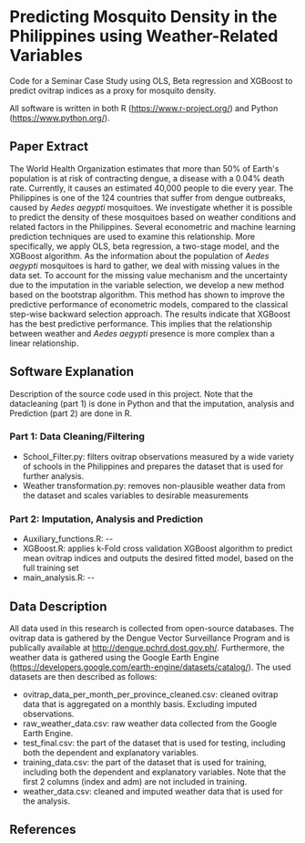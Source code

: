 # Predicting Mosquito Density in the Philippines using Weather-Related Variables
Code for a Seminar Case Study using OLS, Beta regression and XGBoost to predict ovitrap indices as a proxy for mosquito density.

All software is written in both R (https://www.r-project.org/) and Python (https://www.python.org/). 

## Paper Extract
The World Health Organization estimates that more than 50% of Earth's population is at risk of contracting dengue, a disease with a 0.04% death rate. Currently, it causes an estimated 40,000 people to die every year. The Philippines is one of the 124 countries that suffer from dengue outbreaks, caused by *Aedes aegypti* mosquitoes. We investigate whether it is possible to predict the density of these mosquitoes based on weather conditions and related factors in the Philippines. Several econometric and machine learning prediction techniques are used to examine this relationship. More specifically, we apply OLS, beta regression, a two-stage model, and the XGBoost algorithm. As the information about the population of *Aedes aegypti* mosquitoes is hard to gather, we deal with missing values in the data set. To account for the missing value mechanism and the uncertainty due to the imputation in the variable selection, we develop a new method based on the bootstrap algorithm. This method has shown to improve the predictive performance of econometric models, compared to the classical step-wise backward selection approach. The results indicate that XGBoost has the best predictive performance. This implies that the relationship between weather and *Aedes aegypti* presence is more complex than a linear relationship. 

## Software Explanation
Description of the source code used in this project. Note that the datacleaning (part 1) is done in Python and that the imputation, analysis and Prediction (part 2) are done in R.

### Part 1: Data Cleaning/Filtering
- School_Filter.py: filters ovitrap observations measured by a wide variety of schools in the Philippines and prepares the dataset that is used for further analysis.
- Weather transformation.py: removes non-plausible weather data from the dataset and scales variables to desirable measurements

### Part 2: Imputation, Analysis and Prediction
- Auxiliary_functions.R: --
- XGBoost.R: applies k-Fold cross validation XGBoost algorithm to predict mean ovitrap indices and outputs the desired fitted model, based on the full training set
- main_analysis.R: --

## Data Description
All data used in this research is collected from open-source databases. The ovitrap data is gathered by the Dengue Vector Surveillance Program and is publically available at http://dengue.pchrd.dost.gov.ph/. Furthermore, the weather data is gathered using the Google Earth Engine (https://developers.google.com/earth-engine/datasets/catalog/). The used datasets are then described as follows: 

- ovitrap_data_per_month_per_province_cleaned.csv: cleaned ovitrap data that is aggregated on a monthly basis. Excluding imputed observations.
- raw_weather_data.csv: raw weather data collected from the Google Earth Engine.
- test_final.csv: the part of the dataset that is used for testing, including both the dependent and explanatory variables.
- training_data.csv: the part of the dataset that is used for training, including both the dependent and explanatory variables. Note that the first 2 columns (index and adm) are not included in training.
- weather_data.csv: cleaned and imputed weather data that is used for the analysis.

## References
